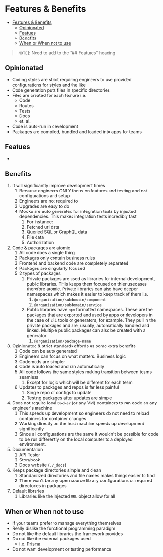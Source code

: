 # Features & Benefits
- [Features \& Benefits](#features--benefits)
  - [Opinionated](#opinionated)
  - [Featues](#featues)
  - [Benefits](#benefits)
  - [When or When not to use](#when-or-when-not-to-use)

> [`NOTE`]: Need to add to the "## Features" heading

## Opinionated
- Coding styles are strict requiring engineers to use provided configurations for styles and the like
- Code generation puts files in specific directories
- Files are created for each feature i.e.
  - Code
  - Routes
  - Tests
  - Docs
  - et. al.
- Code is auto-run in development
- Packages are compiled, bundled and loaded into apps for teams

## Featues
- 

## Benefits
1. It will significantly improve development times
   1. Because engineers ONLY focus on features and testing and not configurations and setup
   2. Engineers are not required to 
   3. Upgrades are easy to do
   4. Mocks are auto generated for integration tests by injected dependencies. This makes integration tests incredibly fast
      1.  For instance:
      2. Fetched url data
      3. Queried SQL or GraphQL data
      4. File data
      5. Authorization
2. Code & packages are atomic
   1. All code does a single thing
   2. Packages only contain business rules
   3. Frontend and backend code are completely separated
   4. Packages are singularly focused
   5. 2 types of packages
      1. Private packages are used as libraries for internal development, public libraries. THis keeps them focused on thier usecases therefore atomic. Private libraries can also have deeper namespaces which makes it easier to keep track of them i.e.
         1. `@organization/subdomain/component`
         2. `@organization/subdomain/service`
      2. Public libraries have `npm` formatted namespaces. These are the packages that are exported and used by apps or developers in the case of `cli` tools or generators, for example. They pull in the private packages and are, usually, automatically handled and linked. Multiple public packages can also be created with a generator
         1. `@organization/package-name`
3. Opinionated & strict standards affords us some extra benefits
   1. Code can be auto generated
   2. Engineers can focus on what matters. Business logic
   3. Codemods are simpler
   4. Code is auto loaded and ran automatically
   5. All code follows the same styles making transition between teams seamless
      1. Except for logic which will be different for each team
   6. Updates to packages and repos is far less painful
      1. Single repo of configs to update
      2. Testing packages after updates are simple
4. Does not require local `Docker` (or any VM) containers to run code on any engineer's machine
   1. This speeds up development so engineers do not need to reload containers for container changes
   2. Working directly on the host machine speeds up development significantly
   3. Since all configurations are the same it wouldn't be possible for code to be run differently on the local computer to a deployed environment.
5. Documentation
   1. API Tester
   2. Storybook
   3. Docs website (`./_docs`)
6. Keeps package directories simple and clean
   1. Standardized directories and file names makes things easier to find
   2. There won't be any open source library configurations or required directories in packages
7. Default libraries
   1. Libraries like the injected `URL` object allow for all 

## When or When not to use
- If your teams prefer to manage everything themselves
- Really dislike the functional programming paradigm
- Do not like the default libraries the framework provides
- Do not like the external packages used
  - i.e. [Prisma](https://www.prisma.io/)
- Do not want development or testing performance
